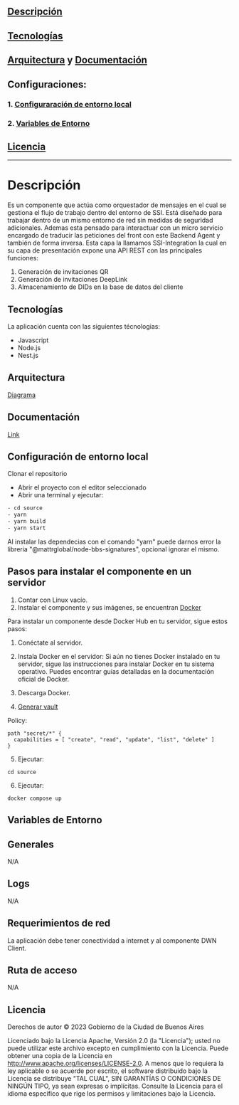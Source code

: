 ## [Descripción](https://github.com/gcba/message-manager#descripci%C3%B3n)
## [Tecnologías](https://github.com/gcba/message-manager#tecnolog%C3%ADas)
## [Arquitectura](https://docs.quarkid.org/Arquitectura/) y [Documentación](https://docs.quarkid.org/Arquitectura/componentes/)
## Configuraciones:
### 1. [Configuraración de entorno local](https://github.com/gcba/message-manager#configuraci%C3%B3n-de-entorno-local)
### 2. [Variables de Entorno](https://github.com/gcba/message-manager#variables-de-entorno)
## [Licencia](https://github.com/gcba/message-manager#licencia)




-----------------------------------------------------------------------------


# Descripción

Es un componente que actúa como orquestador de mensajes en el cual se gestiona el flujo de trabajo dentro del entorno de SSI. 
Está diseñado para trabajar dentro de un mismo entorno de red sin medidas de seguridad adicionales.
Ademas esta pensado para interactuar con un micro servicio encargado de traducir las peticiones del front con este Backend Agent y también de forma inversa. Esta capa la llamamos SSI-Integration la cual en su capa de presentación expone una API REST con las principales funciones: 

1. Generación de invitaciones QR
2. Generación de invitaciones DeepLink
3. Almacenamiento de DIDs en la base de datos del cliente

## Tecnologías

La aplicación cuenta con las siguientes técnologias:

* Javascript
* Node.js
* Nest.js
  
## Arquitectura
[Diagrama](https://docs.quarkid.org/Arquitectura/)

## Documentación
[Link](https://docs.quarkid.org/Arquitectura/componentes/)

## Configuración de entorno local

Clonar el repositorio

- Abrir el proyecto con el editor seleccionado
- Abrir una terminal y ejecutar:

```bash
- cd source
- yarn
- yarn build
- yarn start
```

Al instalar las dependecias con el comando "yarn" puede darnos error la libreria "@mattrglobal/node-bbs-signatures", opcional ignorar el mismo.

## Pasos para instalar el componente en un servidor

1. Contar con Linux vacío. 
2. Instalar el componente y sus imágenes, se encuentran [Docker](https://hub.docker.com/r/quarkid/message-manager)

Para instalar un componente desde Docker Hub en tu servidor, sigue estos pasos:

1. Conéctate al servidor.

2. Instala Docker en el servidor:
Si aún no tienes Docker instalado en tu servidor, sigue las instrucciones para instalar Docker en tu sistema operativo. Puedes encontrar guías detalladas en la documentación oficial de Docker.

3. Descarga Docker.

4. [Generar vault](https://developer.hashicorp.com/vault/tutorials/auth-methods/approle#step-1-enable-approle-auth-method)

Policy:
```
path "secret/*" {
  capabilities = [ "create", "read", "update", "list", "delete" ]
}
```
5. Ejecutar:
```
cd source
```
6. Ejecutar:
```
docker compose up
```

## Variables de Entorno
## Generales

N/A 

## Logs

N/A

## Requerimientos de red

La aplicación debe tener conectividad a internet y al componente DWN Client.

## Ruta de acceso

N/A

## Licencia
Derechos de autor © 2023 Gobierno de la Ciudad de Buenos Aires

Licenciado bajo la Licencia Apache, Versión 2.0 (la "Licencia");
usted no puede utilizar este archivo excepto en cumplimiento con la Licencia.
Puede obtener una copia de la Licencia en
http://www.apache.org/licenses/LICENSE-2.0.
A menos que lo requiera la ley aplicable o se acuerde por escrito, el software
distribuido bajo la Licencia se distribuye "TAL CUAL",
SIN GARANTÍAS O CONDICIONES DE NINGÚN TIPO, ya sean expresas o implícitas.
Consulte la Licencia para el idioma específico que rige los permisos y
limitaciones bajo la Licencia.
